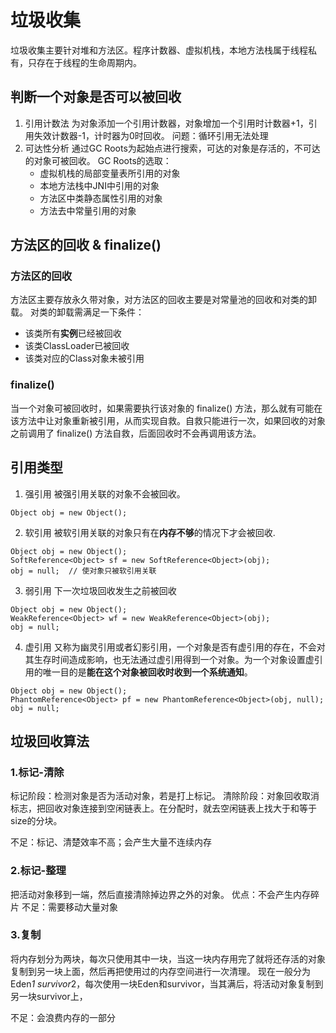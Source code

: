 # 垃圾收集

垃圾收集主要针对堆和方法区。程序计数器、虚拟机栈，本地方法栈属于线程私有，只存在于线程的生命周期内。

## 判断一个对象是否可以被回收
1. 引用计数法
    为对象添加一个引用计数器，对象增加一个引用时计数器+1，引用失效计数器-1，计时器为0时回收。
    问题：循环引用无法处理
2. 可达性分析
    通过GC Roots为起始点进行搜索，可达的对象是存活的，不可达的对象可被回收。
    GC Roots的选取：
    * 虚拟机栈的局部变量表所引用的对象
    * 本地方法栈中JNI中引用的对象
    * 方法区中类静态属性引用的对象
    * 方法去中常量引用的对象

## 方法区的回收 & finalize()

### 方法区的回收
方法区主要存放永久带对象，对方法区的回收主要是对常量池的回收和对类的卸载。
对类的卸载需满足一下条件：
* 该类所有**实例**已经被回收
* 该类ClassLoader已被回收
* 该类对应的Class对象未被引用

### finalize()

当一个对象可被回收时，如果需要执行该对象的 finalize() 方法，那么就有可能在该方法中让对象重新被引用，从而实现自救。自救只能进行一次，如果回收的对象之前调用了 finalize() 方法自救，后面回收时不会再调用该方法。

## 引用类型
1. 强引用
    被强引用关联的对象不会被回收。
```
Object obj = new Object();
```
2. 软引用
    被软引用关联的对象只有在**内存不够**的情况下才会被回收.
```
Object obj = new Object();
SoftReference<Object> sf = new SoftReference<Object>(obj);
obj = null;  // 使对象只被软引用关联
```
3. 弱引用
    下一次垃圾回收发生之前被回收
```
Object obj = new Object();
WeakReference<Object> wf = new WeakReference<Object>(obj);
obj = null;
```
4. 虚引用
    又称为幽灵引用或者幻影引用，一个对象是否有虚引用的存在，不会对其生存时间造成影响，也无法通过虚引用得到一个对象。为一个对象设置虚引用的唯一目的是**能在这个对象被回收时收到一个系统通知**。
```
Object obj = new Object();
PhantomReference<Object> pf = new PhantomReference<Object>(obj, null);
obj = null;
```

## 垃圾回收算法

### 1.标记-清除
标记阶段：检测对象是否为活动对象，若是打上标记。
清除阶段：对象回收取消标志，把回收对象连接到空闲链表上。在分配时，就去空闲链表上找大于和等于size的分块。

不足：标记、清楚效率不高；会产生大量不连续内存

### 2.标记-整理
把活动对象移到一端，然后直接清除掉边界之外的对象。
优点：不会产生内存碎片
不足：需要移动大量对象

### 3.复制
将内存划分为两块，每次只使用其中一块，当这一块内存用完了就将还存活的对象复制到另一块上面，然后再把使用过的内存空间进行一次清理。
现在一般分为 Eden*1 survivor*2，每次使用一块Eden和survivor，当其满后，将活动对象复制到另一块survivor上，

不足：会浪费内存的一部分


